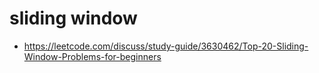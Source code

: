 # sliding window

- https://leetcode.com/discuss/study-guide/3630462/Top-20-Sliding-Window-Problems-for-beginners
